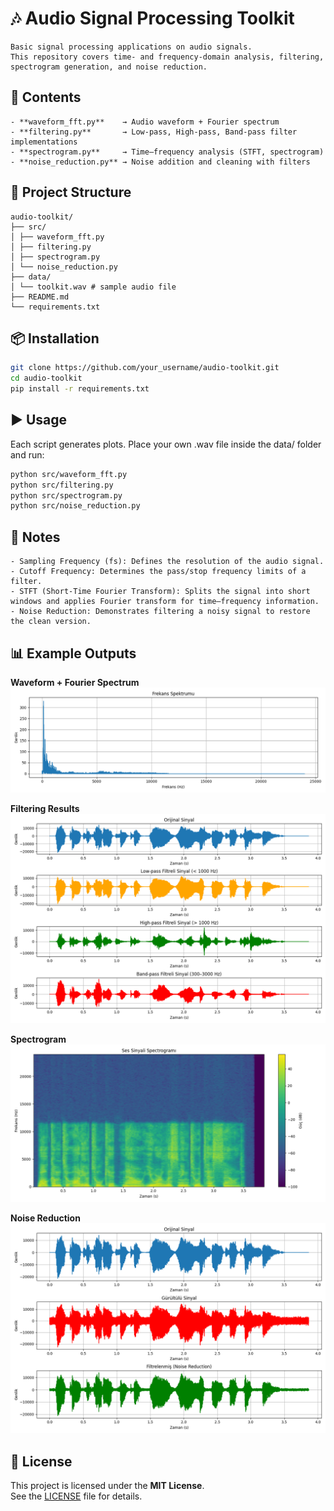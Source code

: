 # 🎶 Audio Signal Processing Toolkit
```
Basic signal processing applications on audio signals.  
This repository covers time- and frequency-domain analysis, filtering, spectrogram generation, and noise reduction.  
```

## 🚀 Contents
```
- **waveform_fft.py**    → Audio waveform + Fourier spectrum  
- **filtering.py**       → Low-pass, High-pass, Band-pass filter implementations  
- **spectrogram.py**     → Time–frequency analysis (STFT, spectrogram)  
- **noise_reduction.py** → Noise addition and cleaning with filters 
```

## 📂 Project Structure
```
audio-toolkit/
├── src/
│ ├── waveform_fft.py
│ ├── filtering.py
│ ├── spectrogram.py
│ └── noise_reduction.py
├── data/
│ └── toolkit.wav # sample audio file
├── README.md
└── requirements.txt

```
## 📦 Installation
```bash
git clone https://github.com/your_username/audio-toolkit.git
cd audio-toolkit
pip install -r requirements.txt
```

## ▶️ Usage
Each script generates plots. Place your own .wav file inside the data/ folder and run:

```bash
python src/waveform_fft.py
python src/filtering.py
python src/spectrogram.py
python src/noise_reduction.py
```

## 📝 Notes
```
- Sampling Frequency (fs): Defines the resolution of the audio signal.
- Cutoff Frequency: Determines the pass/stop frequency limits of a filter.
- STFT (Short-Time Fourier Transform): Splits the signal into short windows and applies Fourier transform for time–frequency information.
- Noise Reduction: Demonstrates filtering a noisy signal to restore the clean version.
```

## 📊 Example Outputs

**Waveform + Fourier Spectrum**  
![Waveform FFT](images/waveform_fft.png)

**Filtering Results**  
![Filtering](images/filtering.png)

**Spectrogram**  
![Spectrogram](images/spectrogram.png)

**Noise Reduction**  
![Noise Reduction](images/noise_reduction.png)

## 📜 License
This project is licensed under the **MIT License**.  
See the [LICENSE](LICENSE) file for details.